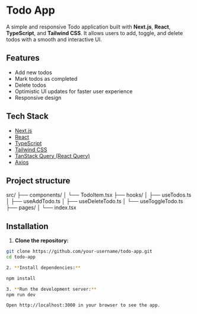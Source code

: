 # Todo App

A simple and responsive Todo application built with **Next.js**, **React**, **TypeScript**, and **Tailwind CSS**. It allows users to add, toggle, and delete todos with a smooth and interactive UI.

## Features

- Add new todos
- Mark todos as completed
- Delete todos
- Optimistic UI updates for faster user experience
- Responsive design

## Tech Stack

- [Next.js](https://nextjs.org/)
- [React](https://reactjs.org/)
- [TypeScript](https://www.typescriptlang.org/)
- [Tailwind CSS](https://tailwindcss.com/)
- [TanStack Query (React Query)](https://tanstack.com/query/latest)
- [Axios](https://axios-http.com/)

## Project structure

src/
├── components/
│   └── TodoItem.tsx
├── hooks/
│   ├── useTodos.ts
│   ├── useAddTodo.ts
│   ├── useDeleteTodo.ts
│   └── useToggleTodo.ts
├── pages/
│   └── index.tsx

## Installation

1. **Clone the repository:**

```bash
git clone https://github.com/your-username/todo-app.git
cd todo-app

2. **Install dependencies:**

npm install

3. **Run the development server:**
npm run dev

Open http://localhost:3000 in your browser to see the app.
